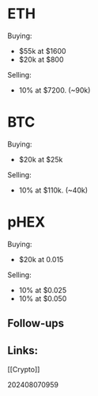 

# ETH
Buying:
- $55k at  $1600
- $20k at    $800

Selling:
- 10% at $7200. (~90k)


# BTC
Buying:
- $20k at $25k

Selling: 
- 10%  at $110k. (~40k)


# pHEX

Buying: 
- $20k at 0.015

Selling:
- 10% at $0.025
- 10% at $0.050


## Follow-ups


## Links: 
[[Crypto]]


202408070959
